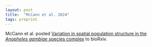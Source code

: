 ```yaml
---
layout: post
title:  "McCann et al. 2024"
tags: preprint
---
```


McCann et al. posted [Variation in spatial population structure
in the *Anopheles gambiae* species
complex](https://doi.org/10.1101/2024.05.26.595955) to bioRxiv.


